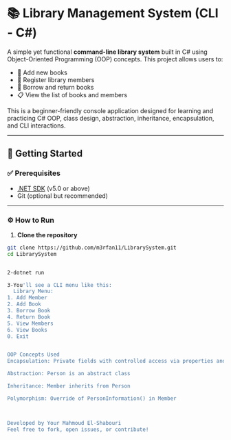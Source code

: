 # 📚 Library Management System (CLI - C#)

A simple yet functional **command-line library system** built in C# using Object-Oriented Programming (OOP) concepts. This project allows users to:

- 📕 Add new books  
- 👤 Register library members  
- 🔄 Borrow and return books  
- 📋 View the list of books and members  

This is a beginner-friendly console application designed for learning and practicing C# OOP, class design, abstraction, inheritance, encapsulation, and CLI interactions.

---

## 🚀 Getting Started

### ✅ Prerequisites
- [.NET SDK](https://dotnet.microsoft.com/download) (v5.0 or above)
- Git (optional but recommended)

---

### ⚙️ How to Run

1. **Clone the repository**

```bash
git clone https://github.com/m3rfan11/LibrarySystem.git
cd LibrarySystem


2-dotnet run

3-You'll see a CLI menu like this:
  Library Menu:
1. Add Member
2. Add Book
3. Borrow Book
4. Return Book
5. View Members
6. View Books
0. Exit


OOP Concepts Used
Encapsulation: Private fields with controlled access via properties and methods

Abstraction: Person is an abstract class

Inheritance: Member inherits from Person

Polymorphism: Override of PersonInformation() in Member



Developed by Your Mahmoud El-Shabouri
Feel free to fork, open issues, or contribute!


